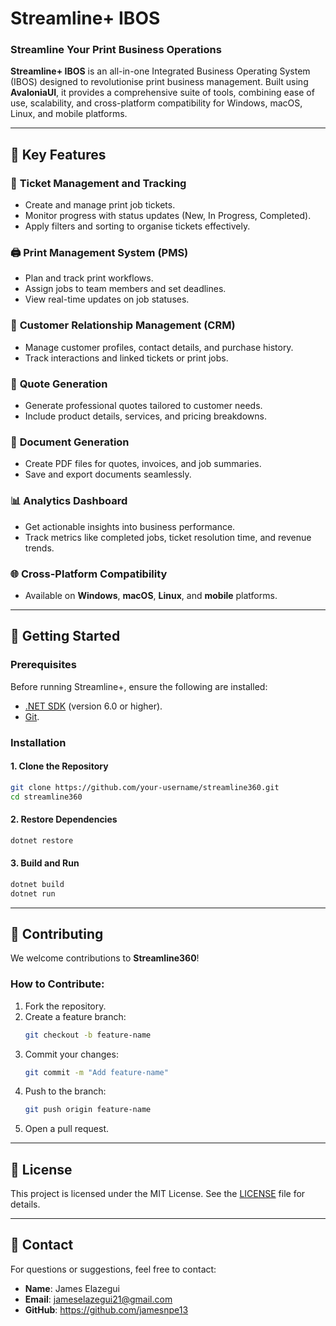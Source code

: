 
# **Streamline+ IBOS**

### **Streamline Your Print Business Operations**

**Streamline+ IBOS** is an all-in-one Integrated Business Operating System (IBOS) designed to revolutionise print business management. Built using **AvaloniaUI**, it provides a comprehensive suite of tools, combining ease of use, scalability, and cross-platform compatibility for Windows, macOS, Linux, and mobile platforms.

---

## 🌟 Key Features

### 🎫 **Ticket Management and Tracking**
- Create and manage print job tickets.
- Monitor progress with status updates (New, In Progress, Completed).
- Apply filters and sorting to organise tickets effectively.

### 🖨️ **Print Management System (PMS)**
- Plan and track print workflows.
- Assign jobs to team members and set deadlines.
- View real-time updates on job statuses.

### 👥 **Customer Relationship Management (CRM)**
- Manage customer profiles, contact details, and purchase history.
- Track interactions and linked tickets or print jobs.

### 💬 **Quote Generation**
- Generate professional quotes tailored to customer needs.
- Include product details, services, and pricing breakdowns.

### 📄 **Document Generation**
- Create PDF files for quotes, invoices, and job summaries.
- Save and export documents seamlessly.

### 📊 **Analytics Dashboard**
- Get actionable insights into business performance.
- Track metrics like completed jobs, ticket resolution time, and revenue trends.

### 🌐 **Cross-Platform Compatibility**
- Available on **Windows**, **macOS**, **Linux**, and **mobile** platforms.

---

## 🚀 Getting Started

### **Prerequisites**
Before running Streamline+, ensure the following are installed:
- [.NET SDK](https://dotnet.microsoft.com/) (version 6.0 or higher).
- [Git](https://git-scm.com/).

### **Installation**

#### 1. Clone the Repository
```bash
git clone https://github.com/your-username/streamline360.git
cd streamline360
```

#### 2. Restore Dependencies
```bash
dotnet restore
```

#### 3. Build and Run
```bash
dotnet build
dotnet run
```
---

## 🤝 Contributing

We welcome contributions to **Streamline360**!

### **How to Contribute:**
1. Fork the repository.
2. Create a feature branch:
   ```bash
   git checkout -b feature-name
   ```
3. Commit your changes:
   ```bash
   git commit -m "Add feature-name"
   ```
4. Push to the branch:
   ```bash
   git push origin feature-name
   ```
5. Open a pull request.

---

## 📄 License

This project is licensed under the MIT License. See the [LICENSE](LICENSE) file for details.

---

## 📧 Contact

For questions or suggestions, feel free to contact:
- **Name**: James Elazegui
- **Email**: jameselazegui21@gmail.com
- **GitHub**: https://github.com/jamesnpe13
